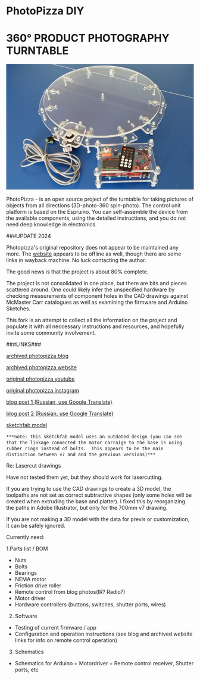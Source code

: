 # PhotoPizza DIY
# 360° PRODUCT PHOTOGRAPHY TURNTABLE

![assembled unit](./photos/assembled1.jpg)

PhotoPizza - is an open source project of the turntable for taking pictures of objects from all directions
(3D-photo-360 spin-photo).
The control unit platform is based on the Espruino.
You can self-assemble the device from the available components,
using the detailed instructions, and you do not need deep knowledge in electronics.

###UPDATE 2024

Photopizza's original repository does not appear to be maintained any more.  The <a href="www.photopizza.org">website</a> appears to be offline as well, though there are some links in wayback machine.  No luck contacting the author.

The good news is that the project is about 80% complete.

The project is not consolidated in one place, but there are bits and pieces scattered around.  One could likely infer the unspecified hardware by checking measurements of component holes in the CAD drawings against McMaster Carr catalogues as well as examining the firmware and Arduino Sketches.

This fork is an attempt to collect all the information on the project and populate it with all neccessary instructions and resources, and hopefully invite some community involvement.

###LINKS###

<a href="https://web.archive.org/web/20201022083415/http://makerdrive.org/project/item/photopizza#!prettyPhoto">archived photopizza blog</a>

<a href="https://web.archive.org/web/20221026012420/https://photopizza.org/">archived photopizza website</a>

<a href="https://www.youtube.com/c/PhotoPizza">original photopizza youtube</a>

<a href="https://www.instagram.com/diy.photopizza/">original photopizza instagram</a>

<a href="https://habr.com/ru/articles/247315/">blog post 1 (Russian, use Google Translate)</a>

<a href="https://habr.com/ru/articles/238287/">blog post 2 (Russian, use Google Translate)</a>

<a href="https://sketchfab.com/3d-models/automatic-rotary-table-photopizza-d700-0adc2a0adfff4fdca613fcbd9919bce4">sketchfab model</a>

    ***note: this sketchfab model uses an outdated design (you can see that the linkage connected the motor carraige to the base is using rubber rings instead of bolts.  This appears to be the main distinction between v7 and and the previous versions)***

Re: Lasercut drawings 

Have not tested them yet, but they should work for lasercutting.

If you are trying to use the CAD drawings to create a 3D model, the toolpaths are not set as correct subtractive shapes (only some holes will be created when extruding the base and platter).  I fixed this by reorganizing the paths in Adobe Illustrator, but only for the 700mm v7 drawing.  

If you are not making a 3D model with the data for previs or customization, it can be safely ignored.

Currently need:

1.Parts list / BOM
* Nuts
* Bolts
* Bearings
* NEMA motor
* Friction drive roller
* Remote control from blog photos(IR? Radio?)
* Motor driver
* Hardware controllers (buttons, switches, shutter ports, wires)

2. Software
* Testing of current firmware / app
* Configuration and operation instructions (see blog and archived website links for info on remote control operation)

3. Schematics
* Schematics for Arduino + Motordriver + Remote control receiver, Shutter ports, etc




